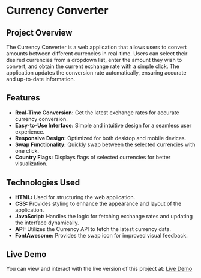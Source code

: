 # Currency Converter

## Project Overview

The Currency Converter is a web application that allows users to convert amounts between different currencies in real-time. Users can select their desired currencies from a dropdown list, enter the amount they wish to convert, and obtain the current exchange rate with a simple click. The application updates the conversion rate automatically, ensuring accurate and up-to-date information.

## Features

- **Real-Time Conversion:** Get the latest exchange rates for accurate currency conversion.
- **Easy-to-Use Interface:** Simple and intuitive design for a seamless user experience.
- **Responsive Design:** Optimized for both desktop and mobile devices.
- **Swap Functionality:** Quickly swap between the selected currencies with one click.
- **Country Flags:** Displays flags of selected currencies for better visualization.

## Technologies Used

- **HTML:** Used for structuring the web application.
- **CSS:** Provides styling to enhance the appearance and layout of the application.
- **JavaScript:** Handles the logic for fetching exchange rates and updating the interface dynamically.
- **API:** Utilizes the Currency API to fetch the latest currency data.
- **FontAwesome:** Provides the swap icon for improved visual feedback.

## Live Demo

You can view and interact with the live version of this project at: [Live Demo](https://ayuubkhan.github.io/Currency-Convertor/) 
